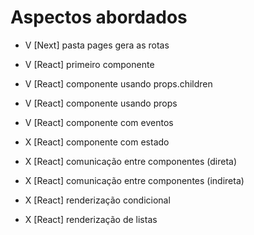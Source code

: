# Aspectos abordados

- V [Next] pasta pages gera as rotas
- V [React] primeiro componente
- V [React] componente usando props.children
- V [React] componente usando props
- V [React] componente com eventos

- X [React] componente com estado
- X [React] comunicação entre componentes (direta)
- X [React] comunicação entre componentes (indireta)
- X [React] renderização condicional
- X [React] renderização de listas